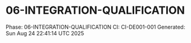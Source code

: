 # 06-INTEGRATION-QUALIFICATION
Phase: 06-INTEGRATION-QUALIFICATION
CI: CI-DE001-001
Generated: Sun Aug 24 22:41:14 UTC 2025
